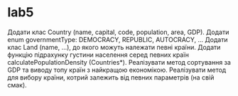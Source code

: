 # lab5

Додати клас Country (name, capital, code,  population, area, GDP).
Додати enum governmentType: DEMOCRACY, REPUBLIC, AUTOCRACY, … 
Додати клас Land (name, ...), до якого можуть належати певні країни.
Додати функцію підрахунку густини населення серед певних країн сalculatePopulationDensity (Countries*). 
Реалізувати метод сортування  за GDP та виводу топу країн з найкращою економікою.
Реалізувати метод для вибору країни, котрий залежить від певних параметрів (на свій смак).

